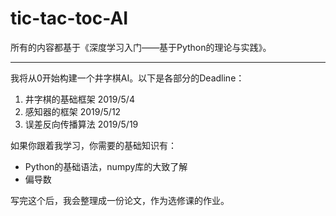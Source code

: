 # tic-tac-toc-AI

所有的内容都基于《深度学习入门——基于Python的理论与实践》。

---

我将从0开始构建一个井字棋AI。以下是各部分的Deadline：

1. 井字棋的基础框架 2019/5/4
2. 感知器的框架 2019/5/12
3. 误差反向传播算法 2019/5/19

如果你跟着我学习，你需要的基础知识有：

* Python的基础语法，numpy库的大致了解
* 偏导数

写完这个后，我会整理成一份论文，作为选修课的作业。
